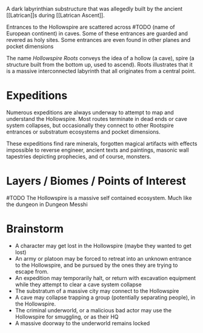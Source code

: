 A dark labyrinthian substructure that was allegedly built by the ancient [[Latrican]]s during [[Latrican Ascent]].

Entrances to the Hollowspire are scattered across #TODO (name of European continent) in caves.
Some of these entrances are guarded and revered as holy sites. 
	Some entrances are even found in other planes and pocket dimensions

The name *Hollowspire Roots* conveys the idea of a hollow (a cave), spire (a structure built from the bottom up, used to ascend). 
Roots illustrates that it is a massive interconnected labyrinth that all originates from a central point.
# Expeditions
Numerous expeditions are always underway to attempt to map and understand the Hollowspire. Most routes terminate in dead ends or cave system collapses, but occasionally they connect to other Rootspire entrances or substratum ecosystems and pocket dimensions.

These expeditions find rare minerals, forgotten magical artifacts with effects impossible to reverse engineer, ancient texts and paintings, masonic wall tapestries depicting prophecies, and of course, monsters.

# Layers / Biomes / Points of Interest
#TODO 
The Hollowspire is a massive self contained ecosystem. Much like the dungeon in Dungeon Messhi

# Brainstorm
- A character may get lost in the Hollowspire (maybe they wanted to get lost)
- An army or platoon may be forced to retreat into an unknown entrance to the Hollowspire, and be pursued by the ones they are trying to escape from.
- An expedition may temporarily halt, or return with excavation equipment while they attempt to clear a cave system collapse
- The substratum of a massive city may connect to the Hollowspire
- A cave may collapse trapping a group (potentially separating people), in the Hollowspire.
- The criminal underworld, or a malicious bad actor may use the Hollowspire for smuggling, or as their HQ
- A massive doorway to the underworld remains locked